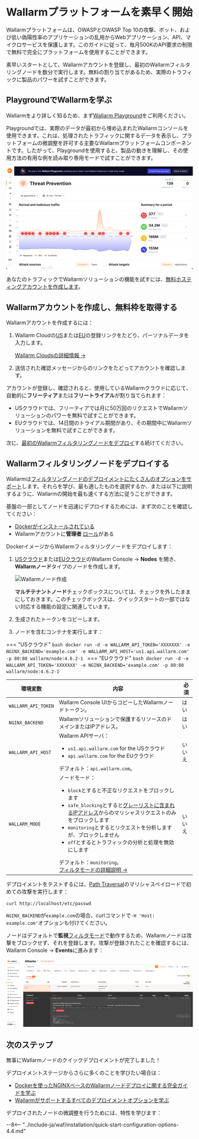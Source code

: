[operation-mode-rule-docs]:         admin-en/configure-wallarm-mode.md
[filtration-modes-docs]:            admin-en/configure-wallarm-mode.md
[graylist-docs]:                    user-guides/ip-lists/graylist.md
[wallarm-cloud-docs]:               about-wallarm/overview.md#cloud
[user-roles-docs]:                  user-guides/settings/users.md
[rules-docs]:                       user-guides/rules/rules.md
[ip-lists-docs]:                    user-guides/ip-lists/overview.md
[integration-docs]:                 user-guides/settings/integrations/integrations-intro.md
[trigger-docs]:                     user-guides/triggers/triggers.md
[application-docs]:                 user-guides/settings/applications.md
[events-docs]:                      user-guides/events/check-attack.md
[sqli-attack-desc]:                 attacks-vulns-list.md#sql-injection
[xss-attack-desc]:                  attacks-vulns-list.md#crosssite-scripting-xss

# Wallarmプラットフォームを素早く開始

Wallarmプラットフォームは、OWASPとOWASP Top 10の攻撃、ボット、および低い偽陽性率のアプリケーションの乱用からWebアプリケーション、API、マイクロサービスを保護します。このガイドに従って、毎月500KのAPI要求の制限で無料で完全にプラットフォームを使用することができます。

素早いスタートとして、Wallarmアカウントを登録し、最初のWallarmフィルタリングノードを数分で実行します。無料の割り当てがあるため、実際のトラフィックに製品のパワーを試すことができます。

## PlaygroundでWallarmを学ぶ

Wallarmをより詳しく知るため、まず[Wallarm Playground](https://playground.wallarm.com/?utm_source=wallarm_docs_quickstartja)をご利用ください。

Playgroundでは、実際のデータが最初から埋め込まれたWallarmコンソールを使用できます。これは、処理されたトラフィックに関するデータを表示し、プラットフォームの微調整を許可する主要なWallarmプラットフォームコンポーネントです。したがって、Playgroundを使用すると、製品の動きを理解し、その使用方法の有用な例を読み取り専用モードで試すことができます。

![アカウント作成用のUI](images/playground.png)

あなたのトラフィックでWallarmソリューションの機能を試すには、[無料ホスティングアカウントを作成します](#create-wallarm-account-and-get-free-tier)。

## Wallarmアカウントを作成し、無料枠を取得する

Wallarmアカウントを作成するには：

1. Wallarm Cloudの[US](https://us1.my.wallarm.com/signup)または[EU](https://my.wallarm.com/signup)の登録リンクをたどり、パーソナルデータを入力します。

    [Wallarm Cloudsの詳細情報 →](about-wallarm/overview.md#cloud)
1. 送信された確認メッセージからのリンクをたどってアカウントを確認します。

アカウントが登録し、確認されると、使用しているWallarmクラウドに応じて、自動的に**フリーティア**または**フリートライアル**が割り当てられます：

* USクラウドでは、フリーティアでは月に50万回のリクエストでWallarmソリューションのパワーを無料で試すことができます。
* EUクラウドでは、14日間のトライアル期間があり、その期間中にWallarmソリューションを無料で試すことができます。

次に、[最初のWallarmフィルタリングノードをデプロイ](#deploy-the-wallarm-filtering-node)する続けてください。

## Wallarmフィルタリングノードをデプロイする

Wallarmは[フィルタリングノードのデプロイメントにたくさんのオプションをサポート](installation/supported-deployment-options.md)します。それらを学び、最も適したものを選択するか、または以下に説明するように、Wallarmの開始を最も速くする方法に従うことができます。

基盤の一部としてノードを迅速にデプロイするためには、まず次のことを確認してください：

* [Dockerがインストールされている](https://docs.docker.com/engine/install/)
* Wallarmアカウントに**管理者** [ロール][user-roles-docs]がある

DockerイメージからWallarmフィルタリングノードをデプロイします：

1. [USクラウド](https://us1.my.wallarm.com/nodes)または[EUクラウド](https://my.wallarm.com/nodes)のWallarm Console → **Nodes** を開き、**Wallarmノード**タイプのノードを作成します。  

    ![Wallarmノード作成](images/create-wallarm-node-empty-list.png)

    **マルチテナントノード**チェックボックスについては、チェックを外したままにしておきます。このチェックボックスは、クイックスタートの一部ではない対応する機能の設定に関連しています。
1. 生成されたトークンをコピーします。
1. ノードを含むコンテナを実行します：

=== "USクラウド"
    ```bash
    docker run -d -e WALLARM_API_TOKEN='XXXXXXX' -e NGINX_BACKEND='example.com' -e WALLARM_API_HOST='us1.api.wallarm.com' -p 80:80 wallarm/node:4.6.2-1
    ```
=== "EUクラウド"
    ```bash
    docker run -d -e WALLARM_API_TOKEN='XXXXXXX' -e NGINX_BACKEND='example.com' -p 80:80 wallarm/node:4.6.2-1
    ```

環境変数 | 内容 | 必須
--- | ---- | ----
`WALLARM_API_TOKEN` | Wallarm Console UIからコピーしたWallarmノードトークン。 | はい
`NGINX_BACKEND` | Wallarmソリューションで保護するリソースのドメインまたはIPアドレス。 | はい
`WALLARM_API_HOST` | Wallarm APIサーバ：<ul><li>`us1.api.wallarm.com` for the USクラウド</li><li>`api.wallarm.com` for the EUクラウド</li></ul>デフォルト：`api.wallarm.com`。 | いいえ
`WALLARM_MODE` | ノードモード：<ul><li>`block`とすると不正なリクエストをブロックします</li><li>`safe_blocking`とすると[グレーリストに含まれるIPアドレス][graylist-docs]からのマリシャスリクエストのみをブロックします</li><li>`monitoring`とするとリクエストを分析しますが、ブロックしません</li><li>`off`とするとトラフィックの分析と処理を無効にします</li></ul>デフォルト：`monitoring`。<br>[フィルタモードの詳細説明 →][filtration-modes-docs] | いいえ

デプロイメントをテストするには、[Path Traversal](attacks-vulns-list.md#path-traversal)のマリシャスペイロードで初めての攻撃を実行します：

```
curl http://localhost/etc/passwd
```

`NGINX_BACKEND`が`example.com`の場合、curlコマンドで`-H 'Host: example.com'`オプションも付けてください。

ノードはデフォルトで**監視**[フィルタモード](admin-en/configure-wallarm-mode.md#available-filtration-modes)で動作するため、Wallarmノードは攻撃をブロックせず、それを登録します。攻撃が登録されたことを確認するには、Wallarm Console → **Events**に進みます：

![インターフェースの攻撃](images/admin-guides/test-attacks-quickstart.png)

## 次のステップ

無事にWallarmノードのクイックデプロイメントが完了しました！

デプロイメントステージからさらに多くのことを学びたい場合は：

* [Dockerを使ったNGINXベースのWallarmノードデプロイに関する完全ガイドを学ぶ](admin-en/installation-docker-en.md)
* [Wallarmがサポートするすべてのデプロイメントオプションを学ぶ](installation/supported-deployment-options.md)

デプロイされたノードの微調整を行うためには、特性を学びます：

--8<-- "../include-ja/waf/installation/quick-start-configuration-options-4.4.md"
